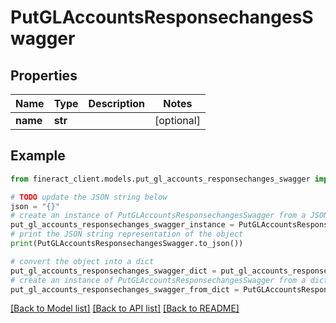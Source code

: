 # PutGLAccountsResponsechangesSwagger


## Properties

Name | Type | Description | Notes
------------ | ------------- | ------------- | -------------
**name** | **str** |  | [optional] 

## Example

```python
from fineract_client.models.put_gl_accounts_responsechanges_swagger import PutGLAccountsResponsechangesSwagger

# TODO update the JSON string below
json = "{}"
# create an instance of PutGLAccountsResponsechangesSwagger from a JSON string
put_gl_accounts_responsechanges_swagger_instance = PutGLAccountsResponsechangesSwagger.from_json(json)
# print the JSON string representation of the object
print(PutGLAccountsResponsechangesSwagger.to_json())

# convert the object into a dict
put_gl_accounts_responsechanges_swagger_dict = put_gl_accounts_responsechanges_swagger_instance.to_dict()
# create an instance of PutGLAccountsResponsechangesSwagger from a dict
put_gl_accounts_responsechanges_swagger_from_dict = PutGLAccountsResponsechangesSwagger.from_dict(put_gl_accounts_responsechanges_swagger_dict)
```
[[Back to Model list]](../README.md#documentation-for-models) [[Back to API list]](../README.md#documentation-for-api-endpoints) [[Back to README]](../README.md)


